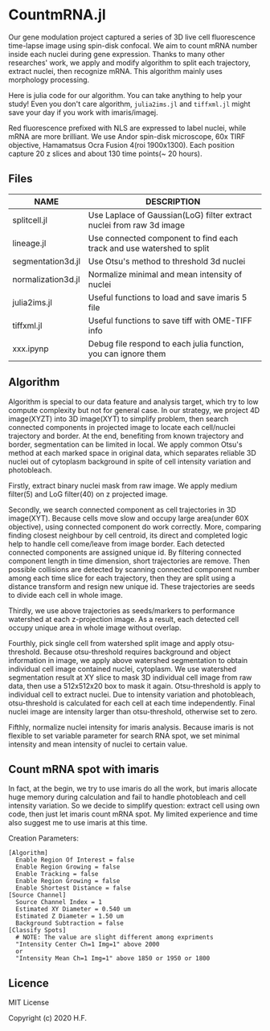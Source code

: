# CountmRNA.jl
Our gene modulation project captured a series of 3D live cell fluorescence
time-lapse image using spin-disk confocal. We aim to count mRNA number inside
each nuclei during gene expression. Thanks to many other researches' work, we apply
and modify algorithm to split each trajectory, extract nuclei, then recognize mRNA. 
This algorithm mainly uses morphology processing.

Here is julia code for our algorithm. You can take anything to help your study!
Even you don't care algorithm, `julia2ims.jl` and `tiffxml.jl` might save your
day if you work with imaris/imagej.


Red fluorescence prefixed with NLS are expressed to label nuclei, while mRNA are
more brilliant. We use Andor spin-disk microscope, 60x TIRF objective,
Hamamatsus Ocra Fusion 4(roi 1900x1300). Each position capture 20 z slices and
about 130 time points(~ 20 hours).


## Files

| NAME              | DESCRIPTION |
|-------------------|----------------------------------------------------------
| splitcell.jl      | Use Laplace of Gaussian(LoG) filter extract nuclei from raw 3d image |
| lineage.jl        | Use connected component to find each track and use watershed to split |
| segmentation3d.jl | Use Otsu's method to threshold 3d nuclei |
| normalization3d.jl| Normalize minimal and mean intensity of nuclei |
| julia2ims.jl      | Useful functions to load and save imaris 5 file |
| tiffxml.jl        | Useful functions to save tiff with OME-TIFF info |
| xxx.ipynp         | Debug file respond to each julia function, you can ignore them |

## Algorithm
Algorithm is special to our data feature and analysis target, which try to low
compute complexity but not for general case. In our strategy, we project 4D
image(XYZT) into 3D image(XYT) to simplify problem, then search connected components
in projected image to locate each cell/nuclei trajectory and border. At the end,
benefiting from known trajectory and border, segmentation can be limited in
local. We apply common Otsu's method at each marked space in original data,
which separates reliable 3D nuclei out of cytoplasm background in spite of cell
intensity variation and photobleach.

Firstly, extract binary nuclei mask from raw image. We apply medium filter(5) and
LoG filter(40) on z projected image. 

Secondly, we search connected component as cell trajectories in 3D image(XYT).
Because cells move slow and occupy large area(under 60X objective), using
connected component do work correctly. More, comparing finding closest neighbour
by cell centroid, its direct and completed logic help to handle cell come/leave
from image border. Each detected connected components are assigned unique id. By
filtering connected component length in time dimension, short trajectories are
remove. Then possible collisions are detected by scanning connected component
number among each time slice for each trajectory, then they are split using a
distance transform and resign new unique id. These trajectories are seeds to
divide each cell in whole image.

Thirdly, we use above trajectories as seeds/markers to performance watershed at
each z-projection image. As a result, each detected cell occupy unique area in
whole image without overlap.

Fourthly, pick single cell from watershed split image and apply otsu-threshold.
Because otsu-threshold requires background and object information in image, we
apply above watershed segmentation to obtain individual cell image contained
nuclei, cytoplasm. We use watershed segmentation result at XY slice to mask 3D
individual cell image from raw data, then use a 512x512x20 box to mask it again.
Otsu-threshold is apply to individual cell to extract nuclei. Due to intensity
variation and photobleach, otsu-threshold is calculated for each cell at each time
independently. Final nuclei image are intensity larger than otsu-threshold,
otherwise set to zero.

Fifthly, normalize nuclei intensity for imaris analysis. Because imaris is not
flexible to set variable parameter for search RNA spot, we set minimal intensity
and mean intensity of nuclei to certain value.

## Count mRNA spot with imaris
In fact, at the begin, we try to use imaris do all the work, but imaris allocate
huge memory during calculation and fail to handle photobleach and cell intensity
variation. So we decide to simplify question: extract cell using own code, then
just let imaris count mRNA spot. My limited experience and time also suggest me
to use imaris at this time.


Creation Parameters:
```
[Algorithm]
  Enable Region Of Interest = false
  Enable Region Growing = false
  Enable Tracking = false
  Enable Region Growing = false
  Enable Shortest Distance = false
[Source Channel]
  Source Channel Index = 1
  Estimated XY Diameter = 0.540 um
  Estimated Z Diameter = 1.50 um
  Background Subtraction = false
[Classify Spots]
  # NOTE: The value are slight different among expriments
  "Intensity Center Ch=1 Img=1" above 2000 
  or
  "Intensity Mean Ch=1 Img=1" above 1850 or 1950 or 1800
```


## Licence
MIT License

Copyright (c) 2020 H.F.
